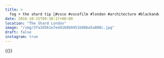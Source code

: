 ```yaml
---
title: >
  fog + the shard tip 🔺#vsco #vscofilm #london #architecture #blackandwhite
date: 2016-10-31T09:30:17+00:00
location: "The Shard London"
image: "/img/3fa3d561e7edd168b9451b98ba5a808c.jpg"
draft: false
instagram: true
---
```


{{<photo src="/img/3fa3d561e7edd168b9451b98ba5a808c.jpg">}}
